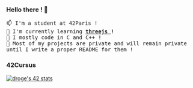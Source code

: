 ### Hello there ! 👋
<samp>
	📫 I'm a student at 42Paris !<br />
	🔭 I'm currently learning <b><a href="https://threejs.org">threejs </a>!</b><br />
	🌱 I mostly code in C and C++ !</a></b><br />
	💬 Most of my projects are private and will remain private until I write a proper README for them !
</samp>

### 42Cursus
[![droge's 42 stats](https://badge42.vercel.app/api/v2/cl1p23amy001109i6oymavshb/stats?cursusId=21&coalitionId=11)](https://github.com/JaeSeoKim/badge42)
